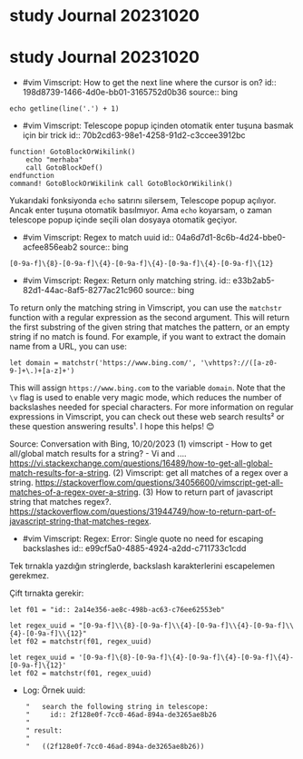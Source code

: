 # study Journal 20231020
# study Journal 20231020

- #vim Vimscript: How to get the next line where the cursor is on?
	id:: 198d8739-1466-4d0e-bb01-3165752d0b36
	source:: bing

```
echo getline(line('.') + 1)
```

- #vim Vimscript: Telescope popup içinden otomatik enter tuşuna basmak için bir trick
	id:: 70b2cd63-98e1-4258-91d2-c3ccee3912bc

```
function! GotoBlockOrWikilink() 
	echo "merhaba"
	call GotoBlockDef()
endfunction
command! GotoBlockOrWikilink call GotoBlockOrWikilink()
```

Yukarıdaki fonksiyonda `echo` satırını silersem, Telescope popup açılıyor. Ancak enter tuşuna otomatik basılmıyor. Ama `echo` koyarsam, o zaman telescope popup içinde seçili olan dosyaya otomatik geçiyor.

- #vim Vimscript: Regex to match uuid
	id:: 04a6d7d1-8c6b-4d24-bbe0-acfee856eab2
	source:: bing

```
[0-9a-f]\{8}-[0-9a-f]\{4}-[0-9a-f]\{4}-[0-9a-f]\{4}-[0-9a-f]\{12}
```

- #vim Vimscript: Regex: Return only matching string.
	id:: e33b2ab5-82d1-44ac-8af5-8277ac21c960
	source:: bing

To return only the matching string in Vimscript, you can use the `matchstr` function with a regular expression as the second argument. This will return the first substring of the given string that matches the pattern, or an empty string if no match is found. For example, if you want to extract the domain name from a URL, you can use:

`let domain = matchstr('https://www.bing.com/', '\vhttps?://([a-z0-9-]+\.)+[a-z]+')`

This will assign `https://www.bing.com` to the variable `domain`. Note that the `\v` flag is used to enable very magic mode, which reduces the number of backslashes needed for special characters. For more information on regular expressions in Vimscript, you can check out these web search results² or these question answering results¹. I hope this helps! 😊

Source: Conversation with Bing, 10/20/2023
(1) vimscript - How to get all/global match results for a string? - Vi and .... https://vi.stackexchange.com/questions/16489/how-to-get-all-global-match-results-for-a-string.
(2) Vimscript: get all matches of a regex over a string. https://stackoverflow.com/questions/34056600/vimscript-get-all-matches-of-a-regex-over-a-string.
(3) How to return part of javascript string that matches regex?. https://stackoverflow.com/questions/31944749/how-to-return-part-of-javascript-string-that-matches-regex.

- #vim Vimscript: Regex: Error: Single quote no need for escaping backslashes
	id:: e99cf5a0-4885-4924-a2dd-c711733c1cdd

Tek tırnakla yazdığın stringlerde, backslash karakterlerini escapelemen gerekmez. 

Çift tırnakta gerekir:

```
let f01 = "id:: 2a14e356-ae8c-498b-ac63-c76ee62553eb"

let regex_uuid = "[0-9a-f]\\{8}-[0-9a-f]\\{4}-[0-9a-f]\\{4}-[0-9a-f]\\{4}-[0-9a-f]\\{12}"
let f02 = matchstr(f01, regex_uuid)

let regex_uuid = '[0-9a-f]\{8}-[0-9a-f]\{4}-[0-9a-f]\{4}-[0-9a-f]\{4}-[0-9a-f]\{12}'
let f02 = matchstr(f01, regex_uuid)
```

- Log: Örnek uuid:

```
	"   search the following string in telescope: 
	"     id:: 2f128e0f-7cc0-46ad-894a-de3265ae8b26 
	"
	" result:
	"
	"   ((2f128e0f-7cc0-46ad-894a-de3265ae8b26))
```


